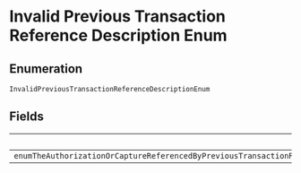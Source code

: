 
# Invalid Previous Transaction Reference Description Enum

## Enumeration

`InvalidPreviousTransactionReferenceDescriptionEnum`

## Fields

| Name |
|  --- |
| `enumTheAuthorizationOrCaptureReferencedByPreviousTransactionReferenceIsNotValidThisCouldBeEitherBecauseThePreviousTransactionReferenceIsNotFoundOrDoesntBelongToThePayeePleaseUseAValidPreviousTransactionReference` |

